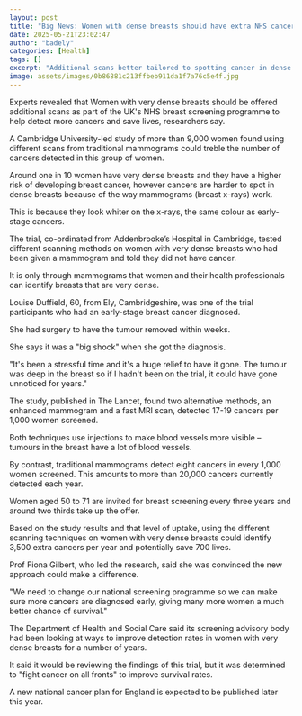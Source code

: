 ```yaml
---
layout: post
title: "Big News: Women with dense breasts should have extra NHS cancer scans, researchers say"
date: 2025-05-21T23:02:47
author: "badely"
categories: [Health]
tags: []
excerpt: "Additional scans better tailored to spotting cancer in dense breasts could treble detection rates."
image: assets/images/0b86881c213ffbeb911da1f7a76c5e4f.jpg
---
```


Experts revealed that Women with very dense breasts should be offered additional scans as part of the UK's NHS breast screening programme to help detect more cancers and save lives, researchers say.

A Cambridge University-led study of more than 9,000 women found using different scans from traditional mammograms could treble the number of cancers detected in this group of women.

Around one in 10 women have very dense breasts and they have a higher risk of developing breast cancer, however cancers are harder to spot in dense breasts because of the way mammograms (breast x-rays) work.

This is because they look whiter on the x-rays, the same colour as early-stage cancers.

The trial, co-ordinated from Addenbrooke’s Hospital in Cambridge, tested different scanning methods on women with very dense breasts who had been given a mammogram and told they did not have cancer.

It is only through mammograms that women and their health professionals can identify breasts that are very dense.

Louise Duffield, 60, from Ely, Cambridgeshire, was one of the trial participants who had an early-stage breast cancer diagnosed.

She had surgery to have the tumour removed within weeks.

She says it was a "big shock" when she got the diagnosis.

"It's been a stressful time and it's a huge relief to have it gone. The tumour was deep in the breast so if I hadn't been on the trial, it could have gone unnoticed for years."

The study, published in The Lancet, found two alternative methods, an enhanced mammogram and a fast MRI scan, detected 17-19 cancers per 1,000 women screened. 

Both techniques use injections to make blood vessels more visible – tumours in the breast have a lot of blood vessels.

By contrast, traditional mammograms detect eight cancers in every 1,000 women screened. This amounts to more than 20,000 cancers currently detected each year. 

Women aged 50 to 71 are invited for breast screening every three years and around two thirds take up the offer.

Based on the study results and that level of uptake, using the different scanning techniques on women with very dense breasts could identify 3,500 extra cancers per year and potentially save 700 lives.

Prof Fiona Gilbert, who led the research, said she was convinced the new approach could make a difference.

"We need to change our national screening programme so we can make sure more cancers are diagnosed early, giving many more women a much better chance of survival."

The Department of Health and Social Care said its screening advisory body had been looking at ways to improve detection rates in women with very dense breasts for a number of years.

It said it would be reviewing the findings of this trial, but it was determined to "fight cancer on all fronts" to improve survival rates.

A new national cancer plan for England is expected to be published later this year.

